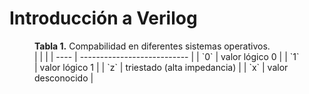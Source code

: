# Introducción a Verilog


<figure markdown>
  <figcaption> <b>Tabla 1.</b> Compabilidad en diferentes sistemas operativos.</figcaption>
|      |                             |
| ---- | --------------------------- |
| `0`  | valor lógico 0              |
| `1`  | valor lógico 1              |
| `z`  | triestado (alta impedancia) |
| `x`  | valor desconocido           |
</figure>